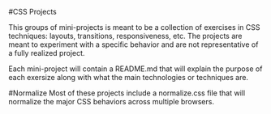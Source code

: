 #CSS Projects

This groups of mini-projects is meant to be a collection of exercises in CSS techniques: layouts, transitions, responsiveness, etc. The projects are meant to experiment with a specific behavior and are not representative of a fully realized project.

Each mini-project will contain a README.md that will explain the purpose of each exersize along with what the main technologies or techniques are.

#Normalize
Most of these projects include a normalize.css file that will normalize the major CSS behaviors across multiple browsers.
